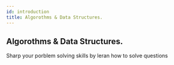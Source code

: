 ```yaml
---
id: introduction
title: Algorothms & Data Structures.
---
```


## Algorothms & Data Structures.

Sharp your porblem solving skills by leran how to solve questions

